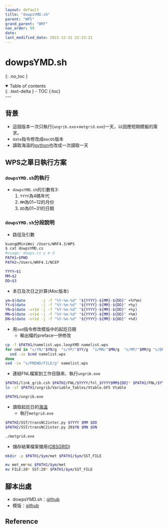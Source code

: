 ```yaml
---
layout: default
title: "dowpsYMD.sh"
parent: "WPS"
grand_parent: "WRF"
nav_order: 99
date:               
last_modified_date: 2021-12-21 22:23:21
---
```


# dowpsYMD.sh 

{: .no_toc }

<details open markdown="block">
  <summary>
    Table of contents
  </summary>
  {: .text-delta }
- TOC
{:toc}
</details>
---

## 背景
- 這個版本一次只執行(`ungrib.exe`+`metgrid.exe`)一天，以因應短期模擬的需求。
- `date`指令修改成`macOS`版本
- 讀取海溫的[python](/Focus-on-Air-Quality/wind_models/SST/#python)也改成一次讀取一天

## WPS之單日執行方案

### `dowpsYMD.sh`的執行
- `dowpsYMD.sh`的引數有3:
  1. `YYYY`為4碼年代
  1. `MM`為01~12的月份
  1. `DD`為01~31的日期

### `dowpsYMD.sh`分段說明
- 路徑及引數

```bash
kuang@MiniWei /Users/WRF4.3/WPS
$ cat dowpsYMD.cs
#usage: dowps.cs y m d
PATH1=$PWD 
PATH2=/Users/WRF4.1/NCEP

YYYY=$1
MM=$2
DD=$3
```
- 本日及次日之計算(*Mac*版本)

```bash
ym=$(date       -j -f "%Y-%m-%d" "${YYYY}-${MM}-${DD}" +%Y%m)
YY=$(date       -j -f "%Y-%m-%d" "${YYYY}-${MM}-${DD}" +%y)
YN=$(date -v+1d -j -f "%Y-%m-%d" "${YYYY}-${MM}-${DD}" +%y)
MN=$(date -v+1d -j -f "%Y-%m-%d" "${YYYY}-${MM}-${DD}" +%m)
DN=$(date -v+1d -j -f "%Y-%m-%d" "${YYYY}-${MM}-${DD}" +%d)
```
- 用`sed`指令修改模版中的起訖日期
  - 輸出檔的preface一併修改

```bash
cp -f $PATH1/namelist.wps.loopYMD namelist.wps
for cmd in "s/YN/"$YN/g  "s/YP/"$YY/g  "s/MN/"$MN/g  "s/MP/"$MM/g "s/DN/"$DN/g  "s/DP/"$DD/g ;do 
  sed -ie $cmd namelist.wps
done
sed -ie "s/PREWD/FILE/g" namelist.wps
```
- 連結FNL檔案到工作目錄來、執行`ungrib.exe`

```bash
$PATH1/link_grib.csh $PATH2/FNL/$YYYY/fnl_$YYYY$MM${DD}* $PATH2/FNL/$YYYY/fnl_20$YN$MN${DN}* 
ln -sf $PATH1/ungrib/Variable_Tables/Vtable.GFS Vtable

$PATH1/ungrib.exe
```
- 讀取起訖日的[海溫](/Focus-on-Air-Quality/wind_models/SST/#python)
  - 執行`metgrid.exe`

```bash  
$PATH2/SST/transNC2inter.py $YYYY $MM $DD
$PATH2/SST/transNC2inter.py 20$YN $MN $DN

./metgrid.exe
```
- 儲存結果檔案備用([OBSGRID](/Focus-on-Air-Quality/wind_models/OBSGRID/obsYYMM_run.sh/))

```bash
mkdir -p $PATH1/$ym/met $PATH1/$ym/SST_FILE

mv met_em*nc $PATH1/$ym/met
mv FILE:20* SST:20* $PATH1/$ym/SST_FILE
```

## 腳本出處
- dowpsYMD.sh：[github](https://github.com/sinotec2/Focus-on-Air-Quality/blob/main/wind_models/WPS/dowpsYMD.sh_txt)
- 模版：[github](https://github.com/sinotec2/Focus-on-Air-Quality/blob/main/wind_models/WPS/namelist.wps.loopYMD)

## Reference
